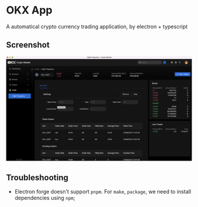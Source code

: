 # OKX App

A automatical crypto currency trading application, by electron + typescript

## Screenshot

![screenshot](./asset/screenshot.png)

## Troubleshooting

- Electron forge doesn't support `pnpm`. For `make`, `package`, we need to install dependencies using `npm`;
